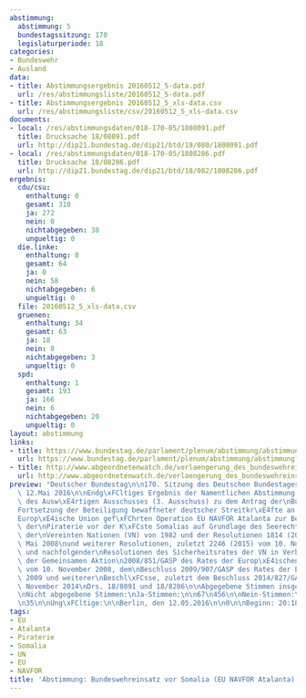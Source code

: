 ```yaml
---
abstimmung:
  abstimmung: 5
  bundestagssitzung: 170
  legislaturperiode: 18
categories:
- Bundeswehr
- Ausland
data:
- title: Abstimmungsergebnis 20160512_5-data.pdf
  url: /res/abstimmungsliste/20160512_5-data.pdf
- title: Abstimmungsergebnis 20160512_5_xls-data.csv
  url: /res/abstimmungsliste/csv/20160512_5_xls-data.csv
documents:
- local: /res/abstimmungsdaten/018-170-05/1808091.pdf
  title: Drucksache 18/08091.pdf
  url: http://dip21.bundestag.de/dip21/btd/18/080/1808091.pdf
- local: /res/abstimmungsdaten/018-170-05/1808286.pdf
  title: Drucksache 18/08286.pdf
  url: http://dip21.bundestag.de/dip21/btd/18/082/1808286.pdf
ergebnis:
  cdu/csu:
    enthaltung: 0
    gesamt: 310
    ja: 272
    nein: 0
    nichtabgegeben: 38
    ungueltig: 0
  die.linke:
    enthaltung: 0
    gesamt: 64
    ja: 0
    nein: 58
    nichtabgegeben: 6
    ungueltig: 0
  file: 20160512_5_xls-data.csv
  gruenen:
    enthaltung: 34
    gesamt: 63
    ja: 18
    nein: 8
    nichtabgegeben: 3
    ungueltig: 0
  spd:
    enthaltung: 1
    gesamt: 193
    ja: 166
    nein: 6
    nichtabgegeben: 20
    ungueltig: 0
layout: abstimmung
links:
- title: https://www.bundestag.de/parlament/plenum/abstimmung/abstimmung?id=398
  url: https://www.bundestag.de/parlament/plenum/abstimmung/abstimmung?id=398
- title: http://www.abgeordnetenwatch.de/verlaengerung_des_bundeswehreinsatzes_in_somalia-1105-792.html
  url: http://www.abgeordnetenwatch.de/verlaengerung_des_bundeswehreinsatzes_in_somalia-1105-792.html
preview: "Deutscher Bundestag\n\n170. Sitzung des Deutschen Bundestages\nam Donnerstag,\
  \ 12.Mai 2016\n\nEndg\xFCltiges Ergebnis der Namentlichen Abstimmung Nr. 5\n\nBeschlussempfehlung\
  \ des Ausw\xE4rtigen Ausschusses (3. Ausschuss) zu dem Antrag der\nBundesregierung\n\
  Fortsetzung der Beteiligung bewaffneter deutscher Streitkr\xE4fte an der durch die\n\
  Europ\xE4ische Union gef\xFChrten Operation EU NAVFOR Atalanta zur Bek\xE4mpfung\
  \ der\nPiraterie vor der K\xFCste Somalias auf Grundlage des Seerechts\xFCbereinkommens\
  \ der\nVereinten Nationen (VN) von 1982 und der Resolutionen 1814 (2008) vom 15.\
  \ Mai 2008\nund weiterer Resolutionen, zuletzt 2246 (2015) vom 10. November 2015\
  \ und nachfolgender\nResolutionen des Sicherheitsrates der VN in Verbindung mit\
  \ der Gemeinsamen Aktion\n2008/851/GASP des Rates der Europ\xE4ischen Union (EU)\
  \ vom 10. November 2008, dem\nBeschluss 2009/907/GASP des Rates der EU vom 8. Dezember\
  \ 2009 und weiterer\nBeschl\xFCsse, zuletzt dem Beschluss 2014/827/GASP vom 21.\
  \ November 2014\nDrs. 18/8091 und 18/8286\n\nAbgegebene Stimmen insgesamt:\n\n563\n\
  \nNicht abgegebene Stimmen:\nJa-Stimmen:\n\n67\n456\n\nNein-Stimmen:\n\n72\n\nEnthaltungen:\n\
  \n35\n\nUng\xFCltige:\n\nBerlin, den 12.05.2016\n\n0\n\nBeginn: 20:18\nEnde: 20:21\n"
tags:
- EU
- Atalanta
- Piraterie
- Somalia
- UN
- EU
- NAVFOR
title: 'Abstimmung: Bundeswehreinsatz vor Somalia (EU NAVFOR Atalanta)'
---
```

